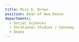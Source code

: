 ```yaml
---
title: Miss G. Brown
position: Dean of Awa House
departments:
  - Social Sciences
  - Vocational Studies / Gateway
  - Deans
---
```

